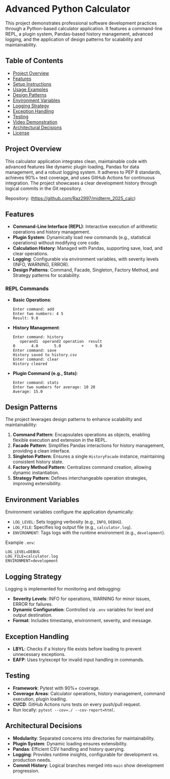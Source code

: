 # Advanced Python Calculator

This project demonstrates professional software development practices through a Python-based calculator application. It features a command-line REPL, a plugin system, Pandas-based history management, advanced logging, and the application of design patterns for scalability and maintainability.

## Table of Contents
- [Project Overview](#project-overview)
- [Features](#features)
- [Setup Instructions](#setup-instructions)
- [Usage Examples](#usage-examples)
- [Design Patterns](#design-patterns)
- [Environment Variables](#environment-variables)
- [Logging Strategy](#logging-strategy)
- [Exception Handling](#exception-handling)
- [Testing](#testing)
- [Video Demonstration](#video-demonstration)
- [Architectural Decisions](#architectural-decisions)
- [License](#license)

## Project Overview
This calculator application integrates clean, maintainable code with advanced features like dynamic plugin loading, Pandas for data management, and a robust logging system. It adheres to PEP 8 standards, achieves 90%+ test coverage, and uses GitHub Actions for continuous integration. The project showcases a clear development history through logical commits in the Git repository.

Repository: (https://github.com/Raz2997/midterm_2025_calc)

## Features
- **Command-Line Interface (REPL)**: Interactive execution of arithmetic operations and history management.
- **Plugin System**: Dynamically load new commands (e.g., statistical operations) without modifying core code.
- **Calculation History**: Managed with Pandas, supporting save, load, and clear operations.
- **Logging**: Configurable via environment variables, with severity levels (INFO, WARNING, ERROR).
- **Design Patterns**: Command, Facade, Singleton, Factory Method, and Strategy patterns for scalability.


### REPL Commands
- **Basic Operations**:
  ```
  Enter command: add
  Enter two numbers: 4 5
  Result: 9.0
  ```
- **History Management**:
  ```
  Enter command: history
     operand1  operand2 operation  result
  0       4.0       5.0         +     9.0
  Enter command: save
  History saved to history.csv
  Enter command: clear
  History cleared
  ```
- **Plugin Command (e.g., Stats)**:
  ```
  Enter command: stats
  Enter two numbers for average: 10 20
  Average: 15.0
  ```

## Design Patterns
The project leverages design patterns to enhance scalability and maintainability:

1. **Command Pattern**: Encapsulates operations as objects, enabling flexible execution and extension in the REPL.
2. **Facade Pattern**: Simplifies Pandas interactions for history management, providing a clean interface.
3. **Singleton Pattern**: Ensures a single `HistoryFacade` instance, maintaining consistent history state.
4. **Factory Method Pattern**: Centralizes command creation, allowing dynamic instantiation.
5. **Strategy Pattern**: Defines interchangeable operation strategies, improving extensibility.

## Environment Variables
Environment variables configure the application dynamically:
- `LOG_LEVEL`: Sets logging verbosity (e.g., `INFO`, `DEBUG`).
- `LOG_FILE`: Specifies log output file (e.g., `calculator.log`).
- `ENVIRONMENT`: Tags logs with the runtime environment (e.g., `development`).

Example `.env`:
```
LOG_LEVEL=DEBUG
LOG_FILE=calculator.log
ENVIRONMENT=development
```

## Logging Strategy
Logging is implemented for monitoring and debugging:
- **Severity Levels**: INFO for operations, WARNING for minor issues, ERROR for failures.
- **Dynamic Configuration**: Controlled via `.env` variables for level and output destination.
- **Format**: Includes timestamp, environment, severity, and message.

## Exception Handling
- **LBYL**: Checks if a history file exists before loading to prevent unnecessary exceptions.
- **EAFP**: Uses try/except for invalid input handling in commands.

## Testing
- **Framework**: Pytest with 90%+ coverage.
- **Coverage Areas**: Calculator operations, history management, command execution, plugin loading.
- **CI/CD**: GitHub Actions runs tests on every push/pull request.
- Run locally: `pytest --cov=./ --cov-report=html`.


## Architectural Decisions
- **Modularity**: Separated concerns into directories for maintainability.
- **Plugin System**: Dynamic loading ensures extensibility.
- **Pandas**: Efficient CSV handling and history querying.
- **Logging**: Provides runtime insights, configurable for development vs. production needs.
- **Commit History**: Logical branches merged into `main` show development progression.

